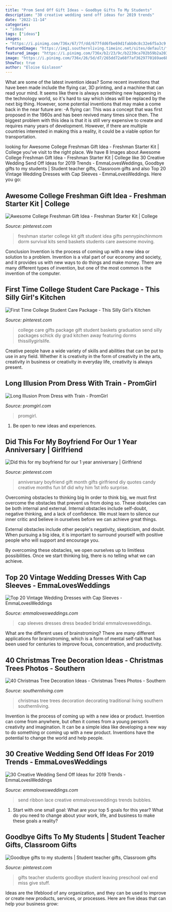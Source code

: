 ```yaml
---
title: "Prom Send Off Gift Ideas ~ Goodbye Gifts To My Students"
description: "30 creative wedding send off ideas for 2019 trends"
date: "2022-11-14"
categories:
- "ideas"
tags: ["ideas"]
images:
- "https://i.pinimg.com/736x/67/7f/dd/677fdd6fbe69d1fabb0c8c32e6f5a3c9.jpg"
featuredImage: "https://img1.southernliving.timeinc.net/sites/default/files/styles/responsive_etr_gallery_desktop_portrait/public/image/2015/12/main/2127901_sechr_egdines_010.jpg?itok=JEPggH80"
featured_image: "https://i.pinimg.com/736x/b2/23/9c/b2239ca702b59b2a203dde26be1d5af3--college-care-packages-college-gifts.jpg"
image: "https://i.pinimg.com/736x/26/5d/d7/265dd72a68f7af3629770169ae6ba644--goodbye-gifts-for-students-from-teacher-teacher-goodbye-gifts.jpg"
ShowToc: true
author: "Eloise Gislason"
---
```



What are some of the latest invention ideas?
Some recent inventions that have been made include the flying car, 3D printing, and a machine that can read your mind. It seems like there is always something new happening in the technology world, so it's hard to say which ideas will be replaced by the next big thing. However, some potential inventions that may make a come back in the near future are: 
-A flying car: This was a concept that was first proposed in the 1960s and has been revived many times since then. The biggest problem with this idea is that it is still very expensive to create and requires many years of development. However, if there are multiple countries interested in making this a reality, it could be a viable option for transportation.

	

		
looking for Awesome College Freshman Gift Idea - Freshman Starter Kit | College you've visit to the right place. We have 8 Images about Awesome College Freshman Gift Idea - Freshman Starter Kit | College like 30 Creative Wedding Send Off Ideas for 2019 Trends - EmmaLovesWeddings, Goodbye gifts to my students | Student teacher gifts, Classroom gifts and also Top 20 Vintage Wedding Dresses with Cap Sleeves - EmmaLovesWeddings. Here you go:
		
    
## Awesome College Freshman Gift Idea - Freshman Starter Kit | College

<img loading=lazy src="https://i.pinimg.com/736x/67/7f/dd/677fdd6fbe69d1fabb0c8c32e6f5a3c9.jpg" onerror="this.onerror=null;this.src='https://tse2.mm.bing.net/th?id=OIP.YgssiDD7-3zrC4QDQMZq2gHaN4&amp;pid=15.1';" alt="Awesome College Freshman Gift Idea - Freshman Starter Kit | College">

_Source: pinterest.com_

>freshman starter college kit gift student idea gifts pennypinchinmom dorm survival kits send baskets students care awesome moving. 

	

Conclusion
Invention is the process of coming up with a new idea or solution to a problem. Invention is a vital part of our economy and society, and it provides us with new ways to do things and make money. There are many different types of invention, but one of the most common is the invention of the computer.

    
## First Time College Student Care Package - This Silly Girl&#039;s Kitchen

<img loading=lazy src="https://i.pinimg.com/736x/b2/23/9c/b2239ca702b59b2a203dde26be1d5af3--college-care-packages-college-gifts.jpg" onerror="this.onerror=null;this.src='https://tse2.mm.bing.net/th?id=OIP.RvaA4VN_i2Cpd-R7iE6fNQHaLH&amp;pid=15.1';" alt="First Time College Student Care Package - This Silly Girl&#039;s Kitchen">

_Source: pinterest.com_

>college care gifts package gift student baskets graduation send silly packages schick diy grad kitchen away featuring dorms thissillygirlslife. 

	

Creative people have a wide variety of skills and abilities that can be put to use in any field. Whether it is creativity in the form of creativity in the arts, creativity in business or creativity in everyday life, creativity is always present.

    
## Long Illusion Prom Dress With Train - PromGirl

<img loading=lazy src="https://img.promgirl.com/_img/PGPRODUCTS/1477169/1000/white-dress-PO-7364-a.jpg" onerror="this.onerror=null;this.src='https://tse4.mm.bing.net/th?id=OIP.Vmrt595rrNMnz2ADkTUhGAHaMV&amp;pid=15.1';" alt="Long Illusion Prom Dress with Train - PromGirl">

_Source: promgirl.com_

>promgirl. 

	

1. Be open to new ideas and experiences.

    
## Did This For My Boyfriend For Our 1 Year Anniversary | Girlfriend

<img loading=lazy src="https://i.pinimg.com/736x/36/b9/1b/36b91b1df8a54c3f6a5150be9ffe7cef---year-anniversary-gift-ideas-for-boyfriend-boyfriend-gift-ideas.jpg" onerror="this.onerror=null;this.src='https://tse2.mm.bing.net/th?id=OIP.TJX9PhkFr8WKzWIRAgf1GwHaNJ&amp;pid=15.1';" alt="Did this for my boyfriend for our 1 year anniversary | Girlfriend">

_Source: pinterest.com_

>anniversary boyfriend gift month gifts girlfriend diy quotes candy creative months fun bf did why him 1st info surprise. 

	

Overcoming obstacles to thinking big
In order to think big, we must first overcome the obstacles that prevent us from doing so. These obstacles can be both internal and external.
Internal obstacles include self-doubt, negative thinking, and a lack of confidence. We must learn to silence our inner critic and believe in ourselves before we can achieve great things.

External obstacles include other people's negativity, skepticism, and doubt. When pursuing a big idea, it is important to surround yourself with positive people who will support and encourage you.

By overcoming these obstacles, we open ourselves up to limitless possibilities. Once we start thinking big, there is no telling what we can achieve.

    
## Top 20 Vintage Wedding Dresses With Cap Sleeves - EmmaLovesWeddings

<img loading=lazy src="http://emmalovesweddings.com/wp-content/uploads/2018/08/vintage-beaded-wedding-dress-with-v-back-and-cap-sleeves.jpg" onerror="this.onerror=null;this.src='https://tse3.mm.bing.net/th?id=OIP.ZO9YazlJw31V8VTI8zTUKQHaLI&amp;pid=15.1';" alt="Top 20 Vintage Wedding Dresses with Cap Sleeves - EmmaLovesWeddings">

_Source: emmalovesweddings.com_

>cap sleeves dresses dress beaded bridal emmalovesweddings. 

	

What are the different uses of brainstroming?
There are many different applications for brainstroming, which is a form of mental self-talk that has been used for centuries to improve focus, concentration, and productivity.

    
## 40 Christmas Tree Decoration Ideas - Christmas Trees Photos - Southern

<img loading=lazy src="https://img1.southernliving.timeinc.net/sites/default/files/styles/responsive_etr_gallery_desktop_portrait/public/image/2015/12/main/2127901_sechr_egdines_010.jpg?itok=JEPggH80" onerror="this.onerror=null;this.src='https://tse3.mm.bing.net/th?id=OIP.X1nxgNJ5XEba-fLncWToWgHaLG&amp;pid=15.1';" alt="40 Christmas Tree Decoration Ideas - Christmas Trees Photos - Southern">

_Source: southernliving.com_

>christmas tree trees decoration decorating traditional living southern southernliving. 

	

Invention is the process of coming up with a new idea or product. Invention can come from anywhere, but often it comes from a young person’s creativity and imagination. It can be a simple idea like developing a new way to do something or coming up with a new product. Inventions have the potential to change the world and help people.

    
## 30 Creative Wedding Send Off Ideas For 2019 Trends - EmmaLovesWeddings

<img loading=lazy src="https://emmalovesweddings.com/wp-content/uploads/2018/12/lace-ribbon-wedding-send-off-ideas.jpg" onerror="this.onerror=null;this.src='https://tse4.mm.bing.net/th?id=OIP.Stqcr0gQhJUC3oLFRg93zAHaJ4&amp;pid=15.1';" alt="30 Creative Wedding Send Off Ideas for 2019 Trends - EmmaLovesWeddings">

_Source: emmalovesweddings.com_

>send ribbon lace creative emmalovesweddings trends bubbles. 

	

1. Start with one small goal: What are your top 5 goals for this year? What do you need to change about your work, life, and business to make these goals a reality? 

    
## Goodbye Gifts To My Students | Student Teacher Gifts, Classroom Gifts

<img loading=lazy src="https://i.pinimg.com/736x/26/5d/d7/265dd72a68f7af3629770169ae6ba644--goodbye-gifts-for-students-from-teacher-teacher-goodbye-gifts.jpg" onerror="this.onerror=null;this.src='https://tse1.mm.bing.net/th?id=OIP.4XAN2AilSYjLh9Qi_kYOngHaJ3&amp;pid=15.1';" alt="Goodbye gifts to my students | Student teacher gifts, Classroom gifts">

_Source: pinterest.com_

>gifts teacher students goodbye student leaving preschool owl end miss give stuff. 

	

Ideas are the lifeblood of any organization, and they can be used to improve or create new products, services, or processes. Here are five ideas that can help your business grow:

